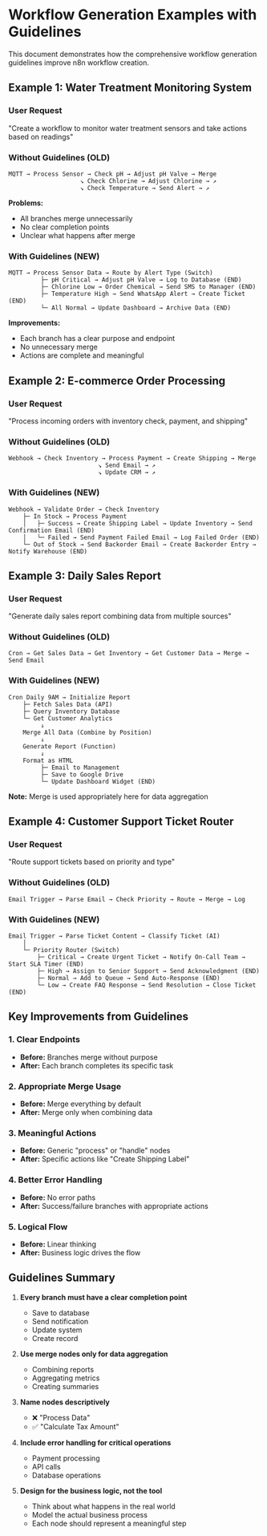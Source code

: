 # Workflow Generation Examples with Guidelines

This document demonstrates how the comprehensive workflow generation guidelines improve n8n workflow creation.

## Example 1: Water Treatment Monitoring System

### User Request
"Create a workflow to monitor water treatment sensors and take actions based on readings"

### Without Guidelines (OLD)
```
MQTT → Process Sensor → Check pH → Adjust pH Valve → Merge
                    ↘ Check Chlorine → Adjust Chlorine → ↗
                    ↘ Check Temperature → Send Alert → ↗
```
**Problems:**
- All branches merge unnecessarily
- No clear completion points
- Unclear what happens after merge

### With Guidelines (NEW)
```
MQTT → Process Sensor Data → Route by Alert Type (Switch)
         ├─ pH Critical → Adjust pH Valve → Log to Database (END)
         ├─ Chlorine Low → Order Chemical → Send SMS to Manager (END)
         ├─ Temperature High → Send WhatsApp Alert → Create Ticket (END)
         └─ All Normal → Update Dashboard → Archive Data (END)
```
**Improvements:**
- Each branch has a clear purpose and endpoint
- No unnecessary merge
- Actions are complete and meaningful

## Example 2: E-commerce Order Processing

### User Request
"Process incoming orders with inventory check, payment, and shipping"

### Without Guidelines (OLD)
```
Webhook → Check Inventory → Process Payment → Create Shipping → Merge
                         ↘ Send Email → ↗
                         ↘ Update CRM → ↗
```

### With Guidelines (NEW)
```
Webhook → Validate Order → Check Inventory
    ├─ In Stock → Process Payment
    │   ├─ Success → Create Shipping Label → Update Inventory → Send Confirmation Email (END)
    │   └─ Failed → Send Payment Failed Email → Log Failed Order (END)
    └─ Out of Stock → Send Backorder Email → Create Backorder Entry → Notify Warehouse (END)
```

## Example 3: Daily Sales Report

### User Request
"Generate daily sales report combining data from multiple sources"

### Without Guidelines (OLD)
```
Cron → Get Sales Data → Get Inventory → Get Customer Data → Merge → Send Email
```

### With Guidelines (NEW)
```
Cron Daily 9AM → Initialize Report
    ├─ Fetch Sales Data (API)
    ├─ Query Inventory Database
    └─ Get Customer Analytics
         ↓
    Merge All Data (Combine by Position)
         ↓
    Generate Report (Function)
         ↓
    Format as HTML
         ├─ Email to Management
         ├─ Save to Google Drive
         └─ Update Dashboard Widget (END)
```
**Note:** Merge is used appropriately here for data aggregation

## Example 4: Customer Support Ticket Router

### User Request
"Route support tickets based on priority and type"

### Without Guidelines (OLD)
```
Email Trigger → Parse Email → Check Priority → Route → Merge → Log
```

### With Guidelines (NEW)
```
Email Trigger → Parse Ticket Content → Classify Ticket (AI)
    │
    └─ Priority Router (Switch)
        ├─ Critical → Create Urgent Ticket → Notify On-Call Team → Start SLA Timer (END)
        ├─ High → Assign to Senior Support → Send Acknowledgment (END)
        ├─ Normal → Add to Queue → Send Auto-Response (END)
        └─ Low → Create FAQ Response → Send Resolution → Close Ticket (END)
```

## Key Improvements from Guidelines

### 1. Clear Endpoints
- **Before:** Branches merge without purpose
- **After:** Each branch completes its specific task

### 2. Appropriate Merge Usage
- **Before:** Merge everything by default
- **After:** Merge only when combining data

### 3. Meaningful Actions
- **Before:** Generic "process" or "handle" nodes
- **After:** Specific actions like "Create Shipping Label"

### 4. Better Error Handling
- **Before:** No error paths
- **After:** Success/failure branches with appropriate actions

### 5. Logical Flow
- **Before:** Linear thinking
- **After:** Business logic drives the flow

## Guidelines Summary

1. **Every branch must have a clear completion point**
   - Save to database
   - Send notification
   - Update system
   - Create record

2. **Use merge nodes only for data aggregation**
   - Combining reports
   - Aggregating metrics
   - Creating summaries

3. **Name nodes descriptively**
   - ❌ "Process Data"
   - ✅ "Calculate Tax Amount"

4. **Include error handling for critical operations**
   - Payment processing
   - API calls
   - Database operations

5. **Design for the business logic, not the tool**
   - Think about what happens in the real world
   - Model the actual business process
   - Each node should represent a meaningful step